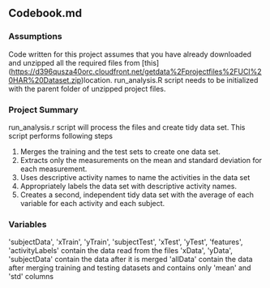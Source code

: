 ## Codebook.md

### Assumptions

Code written for this project assumes that you have already downloaded and unzipped all the required files from [this] (https://d396qusza40orc.cloudfront.net/getdata%2Fprojectfiles%2FUCI%20HAR%20Dataset.zip)location.
run_analysis.R script needs to be initialized with the parent folder of unzipped project files.

### Project Summary

run_analysis.r script will process the files and create tidy data set. This script performs following steps

1. Merges the training and the test sets to create one data set.
2. Extracts only the measurements on the mean and standard deviation for each measurement. 
3. Uses descriptive activity names to name the activities in the data set
4. Appropriately labels the data set with descriptive activity names. 
5. Creates a second, independent tidy data set with the average of each variable for each activity and each subject. 

### Variables

'subjectData', 'xTrain', 'yTrain', 'subjectTest', 'xTest', 'yTest', 'features', 'activityLabels' contain the data read from the files
'xData', 'yData', 'subjectData' contain the data after it is merged
'allData' contain the data after merging training and testing datasets and contains only 'mean' and 'std' columns

